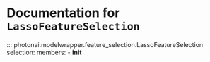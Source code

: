 # Documentation for `LassoFeatureSelection`
::: photonai.modelwrapper.feature_selection.LassoFeatureSelection
    selection:
      members:
        - __init__
